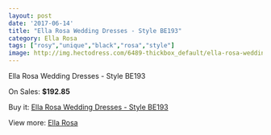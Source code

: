 ```yaml
---
layout: post
date: '2017-06-14'
title: "Ella Rosa Wedding Dresses - Style BE193"
category: Ella Rosa
tags: ["rosy","unique","black","rosa","style"]
image: http://img.hectodress.com/6489-thickbox_default/ella-rosa-wedding-dresses-style-be193.jpg
---
```

Ella Rosa Wedding Dresses - Style BE193

On Sales: **$192.85**
<a href="https://www.hectodress.com/ella-rosa/3231-ella-rosa-wedding-dresses-style-be193.html"><amp-img layout="responsive" width="600" height="600" src="//img.hectodress.com/6489-thickbox_default/ella-rosa-wedding-dresses-style-be193.jpg" alt="Ella Rosa Wedding Dresses - Style BE193 0" /></a>
<a href="https://www.hectodress.com/ella-rosa/3231-ella-rosa-wedding-dresses-style-be193.html"><amp-img layout="responsive" width="600" height="600" src="//img.hectodress.com/6492-thickbox_default/ella-rosa-wedding-dresses-style-be193.jpg" alt="Ella Rosa Wedding Dresses - Style BE193 1" /></a>
<a href="https://www.hectodress.com/ella-rosa/3231-ella-rosa-wedding-dresses-style-be193.html"><amp-img layout="responsive" width="600" height="600" src="//img.hectodress.com/6491-thickbox_default/ella-rosa-wedding-dresses-style-be193.jpg" alt="Ella Rosa Wedding Dresses - Style BE193 2" /></a>
<a href="https://www.hectodress.com/ella-rosa/3231-ella-rosa-wedding-dresses-style-be193.html"><amp-img layout="responsive" width="600" height="600" src="//img.hectodress.com/6490-thickbox_default/ella-rosa-wedding-dresses-style-be193.jpg" alt="Ella Rosa Wedding Dresses - Style BE193 3" /></a>

Buy it: [Ella Rosa Wedding Dresses - Style BE193](https://www.hectodress.com/ella-rosa/3231-ella-rosa-wedding-dresses-style-be193.html "Ella Rosa Wedding Dresses - Style BE193")

View more: [Ella Rosa](https://www.hectodress.com/55-ella-rosa "Ella Rosa")